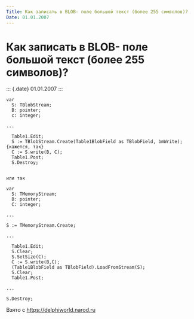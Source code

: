 ```yaml
---
Title: Как записать в BLOB- поле большой текст (более 255 символов)?
Date: 01.01.2007
---
```



Как записать в BLOB- поле большой текст (более 255 символов)?
=============================================================

::: {.date}
01.01.2007
:::

    var
      S: TBlobStream;
      B: pointer;
      c: integer;
     
    ...
     
      Table1.Edit;
      S := TBlobStream.Create(Table1BlobField as TBlobField, bmWrite); {кажется, так}
      C := S.write(B, C);
      Table1.Post;
      S.Destroy;
     
     
    или так 
     
    var
      S: TMemoryStream;
      B: pointer;
      C: integer;
     
    ...
     
    S := TMemoryStream.Create;
     
    ...
     
      Table1.Edit;
      S.Clear;
      S.SetSize(C);
      C := S.write(B,C);
      (Table1BlobField as TBlobField).LoadFromStream(S);
      S.Clear;
      Table1.Post;
     
    ...
     
    S.Destroy;

Взято с <https://delphiworld.narod.ru>
